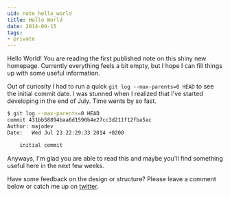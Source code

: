 ```yaml
---
uid: note_hello_world
title: Hello World
date: 2014-09-15
tags:
- private
---
```


Hello World! You are reading the first published note on this shiny new homepage. Currently everything feels a bit empty, but I hope I can fill things up with some useful information.

Out of curiosity I had to run a quick `git log --max-parents=0 HEAD` to see the initial commit date. I was stunned when I realized that I've started developing in the end of July. Time wents by so fast.

``` bash
$ git log --max-parents=0 HEAD
commit 431bb58894baa6d1590b4e27cc3d211f12fba5ac
Author: majodev
Date:   Wed Jul 23 22:29:33 2014 +0200

    initial commit
```

Anyways, I'm glad you are able to read this and maybe you'll find something useful here in the next few weeks. 

Have some feedback on the design or structure? Please leave a comment below or catch me up on [twitter](http://twitter.com/majodev).